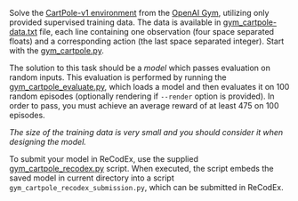 Solve the [CartPole-v1 environment](https://gym.openai.com/envs/CartPole-v1)
from the [OpenAI Gym](https://gym.openai.com/), utilizing only provided supervised
training data. The data is available in
[gym_cartpole-data.txt](https://github.com/ufal/npfl114/tree/master/labs/02/gym_cartpole-data.txt)
file, each line containing one observation (four space separated floats) and
a corresponding action (the last space separated integer). Start with the
[gym_cartpole.py](https://github.com/ufal/npfl114/tree/master/labs/02/gym_cartpole.py).

The solution to this task should be a _model_ which passes evaluation on random
inputs. This evaluation is performed by running the
[gym_cartpole_evaluate.py](https://github.com/ufal/npfl114/tree/master/labs/02/gym_cartpole_evaluate.py),
which loads a model and then evaluates it on 100 random episodes (optionally
rendering if `--render` option is provided). In order to pass, you must achieve
an average reward of at least 475 on 100 episodes.

_The size of the training data is very small and you should consider
it when designing the model._

To submit your model in ReCodEx, use the supplied
[gym_cartpole_recodex.py](https://github.com/ufal/npfl114/tree/master/labs/02/gym_cartpole_recodex.py)
script. When executed, the script embeds the saved model in current
directory into a script `gym_cartpole_recodex_submission.py`, which can
be submitted in ReCodEx.
